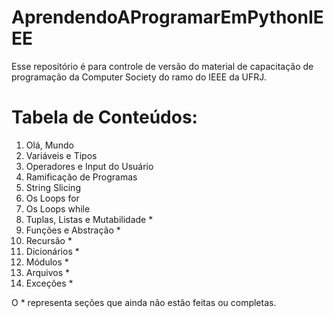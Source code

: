 # AprendendoAProgramarEmPythonIEEE
Esse repositório é para controle de versão do material de capacitação de programação da Computer Society do ramo do IEEE da UFRJ.

# Tabela de Conteúdos:
1. Olá, Mundo  
2. Variáveis e Tipos  
3. Operadores e Input do Usuário  
4. Ramificação de Programas 
5. String Slicing 
6. Os Loops for  
7. Os Loops while 
8. Tuplas, Listas e Mutabilidade *
9. Funções e Abstração *
10. Recursão *
11. Dicionários *
12. Módulos *
13. Arquivos *
14. Exceções *

O * representa seções que ainda não estão feitas ou completas.
